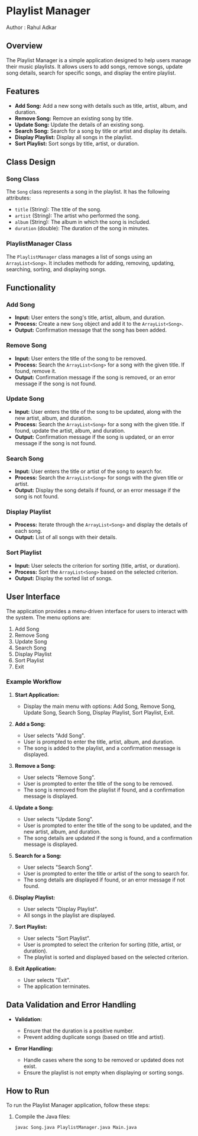 # Playlist Manager
Author : Rahul Adkar

## Overview

The Playlist Manager is a simple application designed to help users manage their music playlists. It allows users to add songs, remove songs, update song details, search for specific songs, and display the entire playlist.

## Features

- **Add Song:** Add a new song with details such as title, artist, album, and duration.
- **Remove Song:** Remove an existing song by title.
- **Update Song:** Update the details of an existing song.
- **Search Song:** Search for a song by title or artist and display its details.
- **Display Playlist:** Display all songs in the playlist.
- **Sort Playlist:** Sort songs by title, artist, or duration.

## Class Design

### Song Class

The `Song` class represents a song in the playlist. It has the following attributes:

- `title` (String): The title of the song.
- `artist` (String): The artist who performed the song.
- `album` (String): The album in which the song is included.
- `duration` (double): The duration of the song in minutes.

### PlaylistManager Class

The `PlaylistManager` class manages a list of songs using an `ArrayList<Song>`. It includes methods for adding, removing, updating, searching, sorting, and displaying songs.

## Functionality

### Add Song

- **Input:** User enters the song's title, artist, album, and duration.
- **Process:** Create a new `Song` object and add it to the `ArrayList<Song>`.
- **Output:** Confirmation message that the song has been added.

### Remove Song

- **Input:** User enters the title of the song to be removed.
- **Process:** Search the `ArrayList<Song>` for a song with the given title. If found, remove it.
- **Output:** Confirmation message if the song is removed, or an error message if the song is not found.

### Update Song

- **Input:** User enters the title of the song to be updated, along with the new artist, album, and duration.
- **Process:** Search the `ArrayList<Song>` for a song with the given title. If found, update the artist, album, and duration.
- **Output:** Confirmation message if the song is updated, or an error message if the song is not found.

### Search Song

- **Input:** User enters the title or artist of the song to search for.
- **Process:** Search the `ArrayList<Song>` for songs with the given title or artist.
- **Output:** Display the song details if found, or an error message if the song is not found.

### Display Playlist

- **Process:** Iterate through the `ArrayList<Song>` and display the details of each song.
- **Output:** List of all songs with their details.

### Sort Playlist

- **Input:** User selects the criterion for sorting (title, artist, or duration).
- **Process:** Sort the `ArrayList<Song>` based on the selected criterion.
- **Output:** Display the sorted list of songs.

## User Interface

The application provides a menu-driven interface for users to interact with the system. The menu options are:

1. Add Song
2. Remove Song
3. Update Song
4. Search Song
5. Display Playlist
6. Sort Playlist
7. Exit

### Example Workflow

1. **Start Application:**
   - Display the main menu with options: Add Song, Remove Song, Update Song, Search Song, Display Playlist, Sort Playlist, Exit.

2. **Add a Song:**
   - User selects "Add Song".
   - User is prompted to enter the title, artist, album, and duration.
   - The song is added to the playlist, and a confirmation message is displayed.

3. **Remove a Song:**
   - User selects "Remove Song".
   - User is prompted to enter the title of the song to be removed.
   - The song is removed from the playlist if found, and a confirmation message is displayed.

4. **Update a Song:**
   - User selects "Update Song".
   - User is prompted to enter the title of the song to be updated, and the new artist, album, and duration.
   - The song details are updated if the song is found, and a confirmation message is displayed.

5. **Search for a Song:**
   - User selects "Search Song".
   - User is prompted to enter the title or artist of the song to search for.
   - The song details are displayed if found, or an error message if not found.

6. **Display Playlist:**
   - User selects "Display Playlist".
   - All songs in the playlist are displayed.

7. **Sort Playlist:**
   - User selects "Sort Playlist".
   - User is prompted to select the criterion for sorting (title, artist, or duration).
   - The playlist is sorted and displayed based on the selected criterion.

8. **Exit Application:**
   - User selects "Exit".
   - The application terminates.

## Data Validation and Error Handling

- **Validation:**
  - Ensure that the duration is a positive number.
  - Prevent adding duplicate songs (based on title and artist).

- **Error Handling:**
  - Handle cases where the song to be removed or updated does not exist.
  - Ensure the playlist is not empty when displaying or sorting songs.

## How to Run

To run the Playlist Manager application, follow these steps:

1. Compile the Java files:
   ```sh
   javac Song.java PlaylistManager.java Main.java
